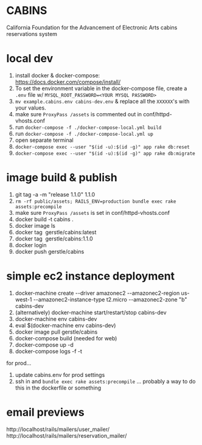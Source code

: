 # CABINS

California Foundation for the Advancement of Electronic Arts cabins reservations system

# local dev
1. install docker & docker-compose: https://docs.docker.com/compose/install/
2. To set the environment variable in the docker-compose file, create a `.env` file w/ ```MYSQL_ROOT_PASSWORD=<YOUR MYSQL PASSWORD>```
3. `mv example.cabins.env cabins-dev.env` & replace all the `XXXXXX`'s with your values.
4. make sure `ProxyPass /assets` is commented out in conf/httpd-vhosts.conf
5. run `docker-compose -f ./docker-compose-local.yml build`
6. run `docker-compose -f ./docker-compose-local.yml up`
7. open separate terminal
8. `docker-compose exec --user "$(id -u):$(id -g)" app rake db:reset`
9. `docker-compose exec --user "$(id -u):$(id -g)" app rake db:migrate`

# image build & publish
1. git tag -a -m "release 1.1.0" 1.1.0
2. `rm -rf public/assets; RAILS_ENV=production bundle exec rake assets:precompile`
3. make sure `ProxyPass /assets` is set in conf/httpd-vhosts.conf
4. docker build -t cabins .
5. docker image ls
6. docker tag <image hash> gerstle/cabins:latest
7. docker tag <image hash> gerstle/cabins:1.1.0
8. docker login
9. docker push gerstle/cabins

# simple ec2 instance deployment
1. docker-machine create --driver amazonec2 --amazonec2-region us-west-1 --amazonec2-instance-type t2.micro --amazonec2-zone "b" cabins-dev
2. (alternatively) docker-machine start/restart/stop cabins-dev
3. docker-machine env cabins-dev
4. eval $(docker-machine env cabins-dev)
5. docker image pull gerstle/cabins
6. docker-compose build (needed for web)
7. docker-compose up -d
8. docker-compose logs -f -t

for prod...
1. update cabins.env for prod settings
2. ssh in and `bundle exec rake assets:precompile` ... probably a way to do this in the dockerfile or something

# email previews
http://localhost/rails/mailers/user_mailer/
http://localhost/rails/mailers/reservation_mailer/